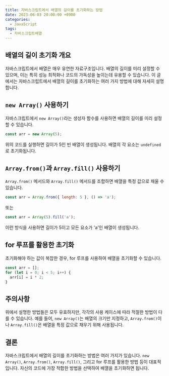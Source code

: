 ```yaml
---
title: 자바스크립트에서 배열의 길이를 초기화하는 방법
date: 2023-06-03 20:00:00 +0900
categories:
  - JavaScript
tags:
  - 자바스크립트배열
---
```


## 배열의 길이 초기화 개요

자바스크립트에서 배열은 매우 유연한 자료구조입니다. 배열의 길이를 미리 설정할 수 있으며, 이는 특히 성능 최적화나 코드의 가독성을 높이는데 유용할 수 있습니다. 이 글에서는 자바스크립트에서 배열의 길이를 초기화하는 여러 가지 방법에 대해 자세히 설명합니다.

## `new Array()` 사용하기

자바스크립트에서 `new Array()`라는 생성자 함수를 사용하면 배열의 길이를 미리 설정할 수 있습니다.

```javascript
const arr = new Array(5);
```

위의 코드를 실행하면 길이가 5인 빈 배열이 생성됩니다. 배열의 각 요소는 `undefined`로 초기화됩니다.

## `Array.from()`과 `Array.fill()` 사용하기

`Array.from()` 메서드와 `Array.fill()` 메서드를 조합하면 배열을 특정 값으로 채울 수 있습니다.

```javascript
const arr = Array.from({ length: 5 }, () => 'a');
```

또는

```javascript
const arr = Array(5).fill('a');
```

이런 방식을 사용하면 길이가 5이고 모든 요소가 'a'인 배열이 생성됩니다.

## for 루프를 활용한 초기화

초기화해야 하는 값이 복잡한 경우, for 루프를 사용하여 배열을 초기화할 수 있습니다.

```javascript
const arr = [];
for (let i = 0; i < 5; i++) {
  arr[i] = i * 2;
}
```

## 주의사항

위에서 설명한 방법들은 모두 유효하지만, 각각의 사용 케이스에 따라 적절한 방법이 다를 수 있습니다. 예를 들어, `new Array()`는 배열의 크기만 지정하고, `Array.from()`이나 `Array.fill()`은 배열을 특정 값으로 채우기 위해 사용됩니다.

## 결론

자바스크립트에서 배열의 길이를 초기화하는 방법은 여러 가지가 있습니다. `new Array()`, `Array.from()`, `Array.fill()`, 그리고 for 루프를 활용한 방법 등이 대표적입니다. 자신의 코드에 가장 적합한 방법을 선택하여 배열을 초기화하면 됩니다.